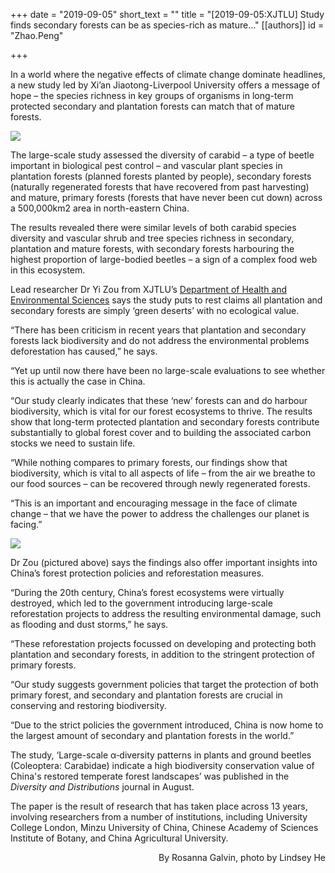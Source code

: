 +++
date = "2019-09-05"
short_text = ""
title = "[2019-09-05:XJTLU] Study finds secondary forests can be as species-rich as mature&#8230;"
[[authors]]
    id = "Zhao.Peng"

+++

<p>In a world where the negative effects of climate change dominate headlines, a new study led by Xi’an Jiaotong-Liverpool University offers a message of hope – the species richness in key groups of organisms in long-term protected secondary and plantation forests can match that of mature forests.</p><p><img src="https://www.xjtlu.edu.cn/en/assets/images/news/2019/09/forest2.jpg"></p><p>The large-scale study assessed the diversity of carabid – a type of beetle important in biological pest control – and vascular plant species in plantation forests (planned forests planted by people), secondary forests (naturally regenerated forests that have recovered from past harvesting) and mature, primary forests (forests that have never been cut down) across a 500,000km2 area in north-eastern China.</p><p>The results revealed there were similar levels of both carabid species diversity and vascular shrub and tree species richness in secondary, plantation and mature forests, with secondary forests harbouring the highest proportion of large-bodied beetles – a sign of a complex food web in this ecosystem.</p><p>Lead researcher Dr Yi Zou from XJTLU’s <a href="study/departments/academic-departments/health-and-environmental-sciences/">Department of Health and Environmental Sciences</a> says the study puts to rest claims all plantation and secondary forests are simply ‘green deserts’ with no ecological value.</p><p>“There has been criticism in recent years that plantation and secondary forests lack biodiversity and do not address the environmental problems deforestation has caused,” he says.</p><p>“Yet up until now there have been no large-scale evaluations to see whether this is actually the case in China.</p><p>“Our study clearly indicates that these ‘new’ forests can and do harbour biodiversity, which is vital for our forest ecosystems to thrive. The results show that long-term protected plantation and secondary forests contribute substantially to global forest cover and to building the associated carbon stocks we need to sustain life.</p><p>“While nothing compares to primary forests, our findings show that biodiversity, which is vital to all aspects of life – from the air we breathe to our food sources – can be recovered through newly regenerated forests.</p><p>“This is an important and encouraging message in the face of climate change – that we have the power to address the challenges our planet is facing.”</p><p><img src="https://www.xjtlu.edu.cn/en/assets/images/news/2019/09/forest1.jpg"></p><p>Dr Zou (pictured above) says the findings also offer important insights into China’s forest protection policies and reforestation measures.</p><p>“During the 20th century, China’s forest ecosystems were virtually destroyed, which led to the government introducing large-scale reforestation projects to address the resulting environmental damage, such as flooding and dust storms,” he says.</p><p>“These reforestation projects focussed on developing and protecting both plantation and secondary forests, in addition to the stringent protection of primary forests.</p><p>“Our study suggests government policies that target the protection of both primary forest, and secondary and plantation forests are crucial in conserving and restoring biodiversity.</p><p>“Due to the strict policies the government introduced, China is now home to the largest amount of secondary and plantation forests in the world.”</p><p>The study, ‘Large-scale α‐diversity patterns in plants and ground beetles (Coleoptera: Carabidae) indicate a high biodiversity conservation value of China's restored temperate forest landscapes’ was published in the <i>Diversity and Distributions</i> journal in August.</p><p>The paper is the result of research that has taken place across 13 years, involving researchers from a number of institutions, including University College London, Minzu University of China, Chinese Academy of Sciences Institute of Botany, and China Agricultural University.</p><p style="text-align: right;"><span></span>By Rosanna Galvin, photo by Lindsey He</p>			

